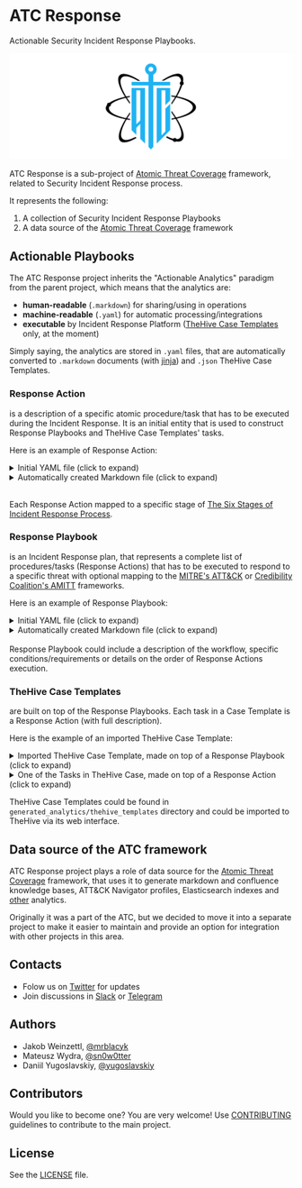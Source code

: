 # ATC Response

Actionable Security Incident Response Playbooks.

![](images/logo_v1.png)

ATC Response is a sub-project of [Atomic Threat Coverage](https://github.com/atc-project/atomic-threat-coverage) framework, related to Security Incident Response process.

It represents the following:

1. A collection of Security Incident Response Playbooks
2. A data source of the [Atomic Threat Coverage](https://github.com/atc-project/atomic-threat-coverage) framework

## Actionable Playbooks

The ATC Response project inherits the "Actionable Analytics" paradigm from the parent project, which means that the analytics are:

- **human-readable** (`.markdown`) for sharing/using in operations
- **machine-readable** (`.yaml`) for automatic processing/integrations
- **executable** by Incident Response Platform ([TheHive Case Templates](analytics/generated/thehive_templates/) only, at the moment)

Simply saying, the analytics are stored in `.yaml` files, that are automatically converted to `.markdown` documents (with [jinja](https://palletsprojects.com/p/jinja/)) and `.json` TheHive Case Templates.

### Response Action

is a description of a specific atomic procedure/task that has to be executed during the Incident Response. It is an initial entity that is used to construct Response Playbooks and TheHive Case Templates' tasks. 

Here is an example of Response Action:

<details>
  <summary>Initial YAML file (click to expand)</summary>
  <img src="images/ra_yaml_v2.png" />
</details>

<details>
  <summary>Automatically created Markdown file (click to expand)</summary>
  <img src="images/ra_markdown_v2.png" />
</details>

<br>

Each Response Action mapped to a specific stage of [The Six Stages of Incident Response Process](https://www.cynet.com/incident-response/incident-response-sans-the-6-steps-in-depth/).

### Response Playbook

is an Incident Response plan, that represents a complete list of procedures/tasks (Response Actions) that has to be executed to respond to a specific threat with optional mapping to the [MITRE's ATT&CK](https://attack.mitre.org/) or [Credibility Coalition's AMITT](https://medium.com/@credibilitycoalition/misinfosec-framework-99e3bff5935d) frameworks.

Here is an example of Response Playbook:

<details>
  <summary>Initial YAML file (click to expand)</summary>
  <img src="images/rp_yaml_v2.png" />
</details>

<details>
  <summary>Automatically created Markdown file (click to expand)</summary>
  <img src="images/rp_markdown_v2.png" />
</details>

<br>
Response Playbook could include a description of the workflow, specific conditions/requirements or details on the order of Response Actions execution.

### TheHive Case Templates

are built on top of the Response Playbooks. Each task in a Case Template is a Response Action (with full description). 

Here is the example of an imported TheHive Case Template:

<details>
  <summary>Imported TheHive Case Template, made on top of a Response Playbook (click to expand)</summary>
  <img src="images/thehive_case_template_v1.png" />
</details>

<details>
  <summary>One of the Tasks in TheHive Case, made on top of a Response Action (click to expand)</summary>
  <img src="images/thehive_case_task_v1.png" />
</details>

TheHive Case Templates could be found in `generated_analytics/thehive_templates` directory and could be imported to TheHive via its web interface.

## Data source of the ATC framework

ATC Response project plays a role of data source for the [Atomic Threat Coverage](https://github.com/atc-project/atomic-threat-coverage) framework, that uses it to generate markdown and confluence knowledge bases, ATT&CK Navigator profiles, Elasticsearch indexes and [other](https://github.com/atc-project/atomic-threat-coverage#how-it-works) analytics. 

Originally it was a part of the ATC, but we decided to move it into a separate project to make it easier to maintain and provide an option for integration with other projects in this area. 

## Contacts

- Folow us on [Twitter](https://twitter.com/atc_project) for updates
- Join discussions in [Slack](https://join.slack.com/t/atomicthreatcoverage/shared_invite/enQtNTMwNDUyMjY2MTE5LTk1ZTY4NTBhYjFjNjhmN2E3OTMwYzc4MTEyNTVlMTVjMDZmMDg2OWYzMWRhMmViMjM5YmM1MjhkOWFmYjE5MjA) or [Telegram](https://t.me/atomic_threat_coverage) 

## Authors

- Jakob Weinzettl, [@mrblacyk](https://github.com/mrblacyk)
- Mateusz Wydra, [@sn0w0tter](https://github.com/sn0w0tter)
- Daniil Yugoslavskiy, [@yugoslavskiy](https://github.com/yugoslavskiy)

## Contributors

Would you like to become one? You are very welcome! Use [CONTRIBUTING](https://github.com/atc-project/atomic-threat-coverage/blob/master/CONTRIBUTING.md) guidelines to contribute to the main project.

## License

See the [LICENSE](LICENSE) file.